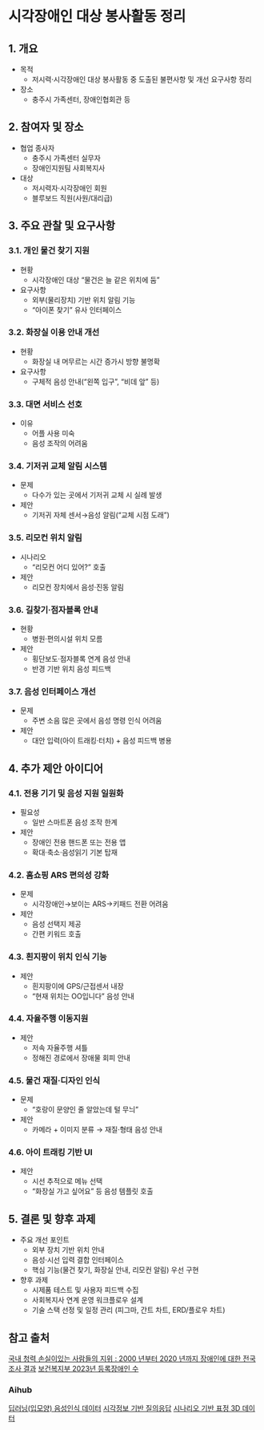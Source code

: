 # 시각장애인 대상 봉사활동 정리

## 1. 개요
- 목적  
  - 저시력·시각장애인 대상 봉사활동 중 도출된 불편사항 및 개선 요구사항 정리  
- 장소  
  - 충주시 가족센터, 장애인협회관 등  

## 2. 참여자 및 장소
- 협업 종사자  
  - 충주시 가족센터 실무자  
  - 장애인지원팀 사회복지사  
- 대상  
  - 저시력자·시각장애인 회원  
  - 블루보드 직원(사원/대리급)  

## 3. 주요 관찰 및 요구사항

### 3.1. 개인 물건 찾기 지원
- 현황  
  - 시각장애인 대상 “물건은 늘 같은 위치에 둠”  
- 요구사항  
  - 외부(물리장치) 기반 위치 알림 기능  
  - “아이폰 찾기” 유사 인터페이스  

### 3.2. 화장실 이용 안내 개선
- 현황  
  - 화장실 내 머무르는 시간 증가시 방향 불명확  
- 요구사항  
  - 구체적 음성 안내(“왼쪽 입구”, “비데 앞” 등)

### 3.3. 대면 서비스 선호
- 이유  
  - 어플 사용 미숙  
  - 음성 조작의 어려움  

### 3.4. 기저귀 교체 알림 시스템
- 문제  
  - 다수가 있는 곳에서 기저귀 교체 시 실례 발생  
- 제안  
  - 기저귀 자체 센서→음성 알림(“교체 시점 도래”)

### 3.5. 리모컨 위치 알림
- 시나리오  
  - “리모컨 어디 있어?” 호출  
- 제안  
  - 리모컨 장치에서 음성·진동 알림

### 3.6. 길찾기·점자블록 안내
- 현황  
  - 병원·편의시설 위치 모름  
- 제안  
  - 횡단보도·점자블록 연계 음성 안내  
  - 반경 기반 위치 음성 피드백

### 3.7. 음성 인터페이스 개선
- 문제  
  - 주변 소음 많은 곳에서 음성 명령 인식 어려움  
- 제안  
  - 대안 입력(아이 트래킹·터치) + 음성 피드백 병용  

## 4. 추가 제안 아이디어

### 4.1. 전용 기기 및 음성 지원 일원화
- 필요성  
  - 일반 스마트폰 음성 조작 한계  
- 제안  
  - 장애인 전용 핸드폰 또는 전용 앱  
  - 확대·축소·음성읽기 기본 탑재  

### 4.2. 홈쇼핑 ARS 편의성 강화
- 문제  
  - 시각장애인→보이는 ARS→키패드 전환 어려움  
- 제안  
  - 음성 선택지 제공  
  - 간편 키워드 호출

### 4.3. 흰지팡이 위치 인식 기능
- 제안  
  - 흰지팡이에 GPS/근접센서 내장  
  - “현재 위치는 OO입니다” 음성 안내

### 4.4. 자율주행 이동지원
- 제안  
  - 저속 자율주행 셔틀  
  - 정해진 경로에서 장애물 회피 안내

### 4.5. 물건 재질·디자인 인식
- 문제  
  - “호랑이 문양인 줄 알았는데 털 무늬”  
- 제안  
  - 카메라 + 이미지 분류 → 재질·형태 음성 안내

### 4.6. 아이 트래킹 기반 UI
- 제안  
  - 시선 추적으로 메뉴 선택  
  - “화장실 가고 싶어요” 등 음성 템플릿 호출

## 5. 결론 및 향후 과제
- 주요 개선 포인트  
  - 외부 장치 기반 위치 안내  
  - 음성·시선 입력 결합 인터페이스  
  - 핵심 기능(물건 찾기, 화장실 안내, 리모컨 알림) 우선 구현  
- 향후 과제  
  - 시제품 테스트 및 사용자 피드백 수집  
  - 사회복지사 연계 운영 워크플로우 설계  
  - 기술 스택 선정 및 일정 관리 (피그마, 간트 차트, ERD/플로우 차트)  



## 참고 출처
[국내 청력 손실이있는 사람들의 지위 : 2000 년부터 2020 년까지 장애인에 대한 전국 조사 결과](https://scispace.com/papers/status-of-people-with-hearing-loss-in-korea-findings-of-from-29bf94pla1?utm_source=chatgpt.com)
[보건복지부 2023년 등록장애인 수](https://www.mohw.go.kr/board.es?act=view&bid=0027&list_no=1481120&mid=a10503000000)

### Aihub
[딥러닝(입모양) 음성인식 데이터](https://www.aihub.or.kr/aihubdata/data/view.do?currMenu=&topMenu=&aihubDataSe=data&dataSetSn=538)
[시각정보 기반 질의응답](https://www.aihub.or.kr/aihubdata/data/view.do?currMenu=&topMenu=&aihubDataSe=data&dataSetSn=104)
[시나리오 기반 표정 3D 데이터](https://www.aihub.or.kr/aihubdata/data/view.do?currMenu=115&topMenu=100&aihubDataSe=data&dataSetSn=71787)

